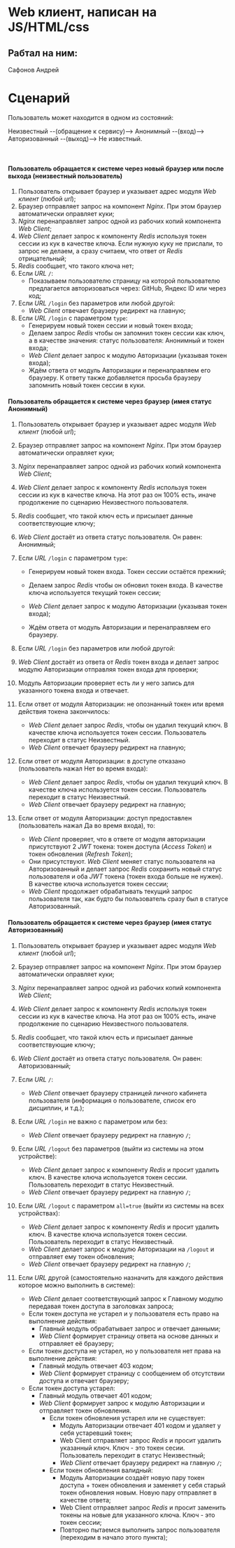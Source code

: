 # Web клиент, написан на JS/HTML/css

## Рабтал на ним:
Сафонов Андрей

# Сценарий 
Пользователь может находится в одном из состояний:

Неизвестный --(обращение к сервису)--> Анонимный --(вход)--> Авторизованный --(выход)--> Не известный.

<br/>

#### Пользователь обращается к системе через новый браузер или после выхода (неизвестный пользователь)

1. Пользователь открывает браузер и указывает адрес модуля *Web клиент* (любой *url*);
2. Браузер отправляет запрос на компонент *Nginx*. При этом браузер автоматически оправляет куки;
3. *Nginx* перенаправляет запрос одной из рабочих копий компонента *Web Client*;
4. *Web Client* делает запрос к компоненту *Redis* используя токен сессии из кук в качестве ключа. Если нужную куку не прислали, то запрос не делаем, а сразу считаем, что ответ от *Redis* отрицательный;
5. *Redis* сообщает, что такого ключа нет;
6. Если *URL* `/`:
   - Показываем пользователю страницу на которой пользователю предлагается авторизоваться через: GitHub, Яндекс ID или через код;
7. Если *URL* `/login` без параметров или любой другой:
   - *Web Client* отвечает браузеру редирект на главную;
8. Если *URL* `/login` с параметром `type`:
   - Генерируем новый токен сессии и новый токен входа;
   - Делаем запрос *Redis* чтобы он запомнил токен сессии как ключ, а в качестве значения: статус пользователя: Анонимный и токен входа;
   - *Web Client* делает запрос к модулю Авторизации (указывая токен входа);
   - Ждём ответа от модуль Авторизации и перенаправляем его браузеру. К ответу также добавляется просьба браузеру запомнить новый токен сессии в куки.

#### Пользователь обращается к системе через браузер (имея статус Анонимный)

1. Пользователь открывает браузер и указывает адрес модуля *Web клиент* (любой *url*);

2. Браузер отправляет запрос на компонент *Nginx*. При этом браузер автоматически оправляет куки;

3. *Nginx* перенаправляет запрос одной из рабочих копий компонента *Web Client*;

4. *Web Client* делает запрос к компоненту *Redis* используя токен сессии из кук в качестве ключа. На этот раз он 100% есть, иначе продолжение по сценарию Неизвестного пользователя.

5. *Redis* сообщает, что такой ключ есть и присылает данные соответствующие ключу;

6. *Web Client* достаёт из ответа статус пользователя. Он равен: Анонимный;

7. Если *URL* `/login` с параметром `type`:

   - Генерируем новый токен входа. Токен сессии остаётся прежний;

   - Делаем запрос *Redis* чтобы он обновил токен входа. В качестве ключа используется текущий токен сессии;

   - *Web Client* делает запрос к модулю Авторизации (указывая токен входа);

   - Ждём ответа от модуль Авторизации и перенаправляем его браузеру.

8. Если *URL* `/login` без параметров или любой другой:

9. *Web Client* достаёт из ответа от *Redis* токен входа и делает запрос модулю Авторизации отправляя токен входа для проверки;

10. Модуль Авторизации проверяет есть ли у него запись для указанного токена входа и отвечает.

11. Если ответ от модуля Авторизации: не опознанный токен или время действия токена закончилось:

    - *Web Client* делает запрос *Redis*, чтобы он удалил текущий ключ. В качестве ключа используется токен сессии. Пользователь переходит в статус Неизвестный.
    - *Web Client* отвечает браузеру редирект на главную;

12. Если ответ от модуля Авторизации: в доступе отказано (пользователь нажал Нет во время входа):

    - *Web Client* делает запрос *Redis*, чтобы он удалил текущий ключ. В качестве ключа используется токен сессии. Пользователь переходит в статус Неизвестный.
    - *Web Client* отвечает браузеру редирект на главную;

13. Если ответ от модуля Авторизации: доступ предоставлен (пользователь нажал Да во время входа), то:

    - *Web Client* проверяет, что в ответе от модуля авторизации присутствуют 2 *JWT* токена: токен доступа (*Access Token*) и токен обновления (*Refresh Token*);
    - Они присутствуют. *Web Client* меняет статус пользователя на Авторизованный и делает запрос *Redis* сохранить новый статус пользователя и оба *JWT* токена (токен входа больше не нужен). В качестве ключа используется токен сессии;
    - *Web Client* продолжает обрабатывать текущий запрос пользователя так, как будто бы пользователь сразу был в статусе Авторизованный.

#### Пользователь обращается к системе через браузер (имея статус Авторизованный)

1. Пользователь открывает браузер и указывает адрес модуля *Web клиент* (любой *url*);
2. Браузер отправляет запрос на компонент *Nginx*. При этом браузер автоматически оправляет куки;
3. *Nginx* перенаправляет запрос одной из рабочих копий компонента *Web Client*;
4. *Web Client* делает запрос к компоненту *Redis* используя токен сессии из кук в качестве ключа. На этот раз он 100% есть, иначе продолжение по сценарию Неизвестного пользователя.
5. *Redis* сообщает, что такой ключ есть и присылает данные соответствующие ключу;
6. *Web Client* достаёт из ответа статус пользователя. Он равен: Авторизованный;
7. Если *URL* `/`:
   - *Web Client* отвечает браузеру страницей личного кабинета пользователя (информация о пользователе, список его дисциплин, и т.д.);
8. Если *URL* `/login` не важно с параметром или без:
   - *Web Client* отвечает браузеру редирект на главную `/`;
9. Если *URL* `/logout` без параметров (выйти из системы на этом устройстве):
   - *Web Client* делает запрос к компоненту *Redis* и просит удалить ключ. В качестве ключа используется токен сессии. Пользователь переходит в статус Неизвестный.
   - *Web Client* отвечает браузеру редирект на главную `/`;
10. Если *URL* `/logout` с параметром `all=true` (выйти из системы на всех устройствах):

       - *Web Client* делает запрос к компоненту *Redis* и просит удалить ключ. В качестве ключа используется токен сессии. Пользователь переходит в статус Неизвестный.
       - *Web Client* делает запрос к модулю Авторизации на `/logout` и отправляет ему токен обновления;
       - *Web Client* отвечает браузеру редирект на главную `/`;
11. Если *URL* другой (самостоятельно назначить для каждого действия которое можно выполнить в системе):
    - *Web Client* делает соответствующий запрос к Главному модулю передавая токен доступа в заголовках запроса;
    - Если токен доступа не устарел и у пользователя есть право на выполнение действия:
      - Главный модуль обрабатывает запрос и отвечает данными;
      - *Web Client* формирует страницу ответа на основе данных и отправляет её браузеру;
    - Если токен доступа не устарел, но у пользователя нет права на выполнение действия:
      - Главный модуль отвечает 403 кодом;
      - *Web Client* формирует страницу с сообщением об отсутствии доступа и отвечает браузеру;
    - Если токен доступа устарел:
      - Главный модуль отвечает 401 кодом;
      - *Web Client* формирует запрос к модулю Авторизации и отправляет токен обновления.
        - Если токен обновления устарел или не существует:
          - Модуль Авторизации отвечает 401 кодом и удаляет у себя устаревший токен;
          - Web Client отправляет запрос *Redis* и просит удалить указанный ключ. Ключ - это токен сесии. Пользователь переходит в статус Неизвестный;
          - *Web Client* отвечает браузеру редирект на главную `/`;
        - Если токен обновления валидный:
          - Модуль Авторизации создаёт новую пару токен доступа + токен обновления и заменяет у себя старый токен обновления новым. Новую пару отправляет в качестве ответа;
          - Web Client отправляет запрос *Redis* и просит заменить токены на новые для указанного ключа. Ключ - это токен сессии;
          - Повторно пытаемся выполнить запрос пользователя (переходим в начало этого пункта);

<br/>
